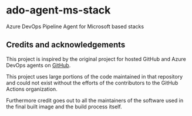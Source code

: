 # ado-agent-ms-stack
Azure DevOps Pipeline Agent for Microsoft based stacks

## Credits and acknowledgements

This project is inspired by the original project for hosted GitHub and
Azure DevOps agents on [GitHub](https://github.com/actions/runner-images).

This project uses large portions of the code maintained in that repository
and could not exist without the efforts of the contributors to the GitHub
Actions organization.

Furthermore credit goes out to all the maintainers of the software used in
the final built image and the build process itself.
